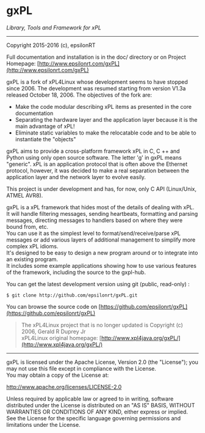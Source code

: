 # gxPL
*Library, Tools and Framework for xPL*

---
Copyright 2015-2016 (c), epsilonRT                  

Full documentation and installation is in the doc/ directory or on 
Project Homepage: [http://www.epsilonrt.com/gxPL](http://www.epsilonrt.com/gxPL)

gxPL is a fork of xPL4Linux whose development seems to have stopped since 2006. 
The development was resumed starting from version V1.3a released October 18, 2006.
The objectives of the fork are:

*    Make the code modular describing xPL items as presented in the core documentation
*    Separating the hardware layer and the application layer because it is the main advantage of xPL!
*    Eliminate static variables to make the relocatable code and to be able to instantiate the "objects"

gxPL aims to provide a cross-platform framework xPL in C, C ++ and Python using 
only open source software. The letter 'g' in gxPL means "generic".
xPL is an application protocol that is often above the Ethernet protocol, 
however, it was decided to make a real separation between the application layer 
and the network layer to evolve easily. 

This project is under development and has, for now, only C API (Linux/Unix, ATMEL AVR8).
 
gxPL is a xPL framework that hides most of the details of 
dealing with xPL.  It will handle filtering messages, sending 
heartbeats, formatting and parsing messages, directing messages to 
handlers based on where they were bound from, etc.  
You can use it as the simplest level to format/send/receive/parse xPL 
messages or add various layers of additional management to simplify more 
complex xPL idioms.  
It's designed to be easy to design a new program around or to 
integrate into an existing program.  
It includes some example applications showing how to use various 
features of the framework, including the source to the gxpl-hub.

You can get the latest development version using git (public, read-only) :

    $ git clone http://github.com/epsilonrt/gxPL.git

You can browse the source code on 
[https://github.com/epsilonrt/gxPL](https://github.com/epsilonrt/gxPL)

> The xPL4Linux project that is no longer updated is Copyright (c) 2006, Gerald R Duprey Jr  
> xPL4Linux original homepage: [http://www.xpl4java.org/gxPL/](http://www.xpl4java.org/gxPL/)

---
gxPL is licensed under the Apache License, Version 2.0 (the "License"); 
you may not use this file except in compliance with the License.  
You may obtain a copy of the License at:

http://www.apache.org/licenses/LICENSE-2.0 

Unless required by applicable law or agreed to in writing, software distributed
under the License is distributed on an "AS IS" BASIS, WITHOUT WARRANTIES OR
CONDITIONS OF ANY KIND, either express or implied. See the License for the
specific language governing permissions and limitations under the License.

